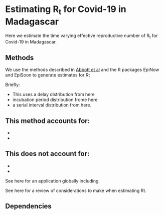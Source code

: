 # Estimating R<sub>t</sub> for Covid-19 in Madagascar

Here we estimate the time varying effective reproductive number of R<sub>t</sub> for Covid-19 in Madagascar. 

## Methods

We use the methods described in [Abbott et al](link) and the R packages EpiNow and EpiSoon to generate estimates for Rt 

Briefly:
- This uses a delay distribution from here
- incubation period distribution frome here
- a serial interval distribution from here. 

This method accounts for:
- 
- 
- 

This does not account for:
- 
- 
-

See here for an application globally including.

See here for a review of considerations to make when estimating Rt.

## Dependencies
